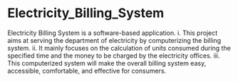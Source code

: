 # Electricity_Billing_System
Electricity Billing System is a software-based application. i.   This project aims at serving the department of electricity by computerizing the billing system. ii.   It mainly focuses on the calculation of units consumed during the specified time and the money to be charged by the electricity offices. iii.  This computerized system will make the overall billing system easy, accessible, comfortable, and effective for consumers.
